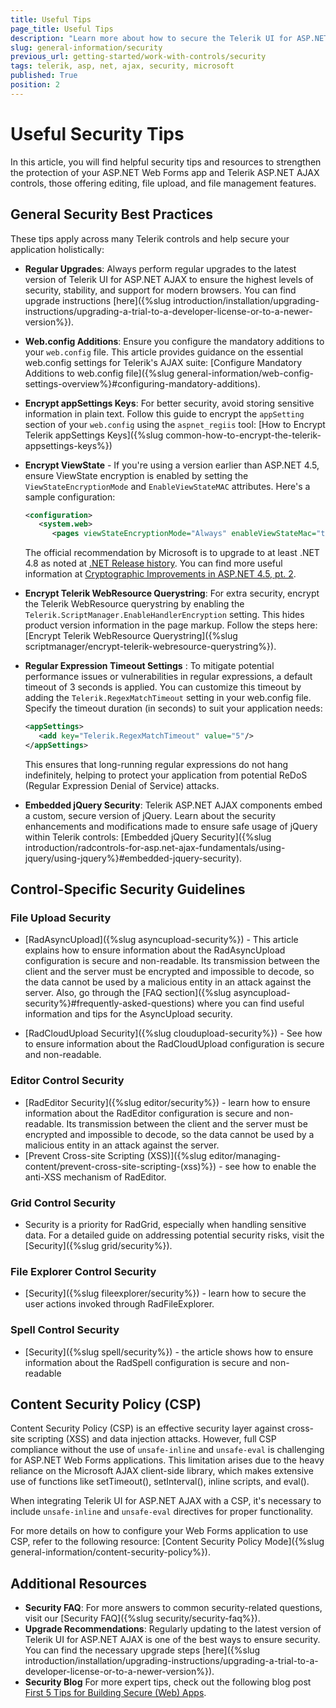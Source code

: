 ```yaml
---
title: Useful Tips
page_title: Useful Tips
description: "Learn more about how to secure the Telerik UI for ASP.NET AJAX controls and your ASP.NET Web Forms app."
slug: general-information/security
previous_url: getting-started/work-with-controls/security
tags: telerik, asp, net, ajax, security, microsoft
published: True
position: 2
---
```


# Useful Security Tips

In this article, you will find helpful security tips and resources to strengthen the protection of your ASP.NET Web Forms app and Telerik ASP.NET AJAX controls, those offering editing, file upload, and file management features.

## General Security Best Practices

These tips apply across many Telerik controls and help secure your application holistically:

* **Regular Upgrades**: Always perform regular upgrades to the latest version of Telerik UI for ASP.NET AJAX to ensure the highest levels of security, stability, and support for modern browsers. You can find upgrade instructions [here]({%slug introduction/installation/upgrading-instructions/upgrading-a-trial-to-a-developer-license-or-to-a-newer-version%}).

* **Web.config Additions**: Ensure you configure the mandatory additions to your `web.config` file. This article provides guidance on the essential web.config settings for Telerik's AJAX suite: [Configure Mandatory Additions to web.config file]({%slug general-information/web-config-settings-overview%}#configuring-mandatory-additions).

* **Encrypt appSettings Keys**: For better security, avoid storing sensitive information in plain text. Follow this guide to encrypt the `appSetting` section of your `web.config` using the `aspnet_regiis` tool: [How to Encrypt Telerik appSettings Keys]({%slug common-how-to-encrypt-the-telerik-appsettings-keys%}) 

* **Encrypt ViewState** - If you're using a version earlier than ASP.NET 4.5, ensure ViewState encryption is enabled by setting the `ViewStateEncryptionMode` and `EnableViewStateMAC` attributes. Here's a sample configuration: 

   ````XML
   <configuration>
      <system.web>
         <pages viewStateEncryptionMode="Always" enableViewStateMac="true">
   ````

   The official recommendation by Microsoft is to upgrade to at least .NET 4.8 as noted at [.NET Release history](https://dotnet.microsoft.com/en-us/learn/dotnet/what-is-dotnet-framework). You can find more useful information at [Cryptographic Improvements in ASP.NET 4.5, pt. 2](https://devblogs.microsoft.com/dotnet/cryptographic-improvements-in-asp-net-4-5-pt-2/).

* **Encrypt Telerik WebResource Querystring**: For extra security, encrypt the Telerik WebResource querystring by enabling the `Telerik.ScriptManager.EnableHandlerEncryption` setting. This hides product version information in the page markup. Follow the steps here: [Encrypt Telerik WebResource Querystring]({%slug scriptmanager/encrypt-telerik-webresource-querystring%}).

* **Regular Expression Timeout Settings** : To mitigate potential performance issues or vulnerabilities in regular expressions, a default timeout of 3 seconds is applied. You can customize this timeout by adding the `Telerik.RegexMatchTimeout` setting in your web.config file. Specify the timeout duration (in seconds) to suit your application needs:

   ```XML
   <appSettings>
      <add key="Telerik.RegexMatchTimeout" value="5"/>
   </appSettings>
   ```

   This ensures that long-running regular expressions do not hang indefinitely, helping to protect your application from potential ReDoS (Regular Expression Denial of Service) attacks.


* **Embedded jQuery Security**: Telerik ASP.NET AJAX components embed a custom, secure version of jQuery. Learn about the security enhancements and modifications made to ensure safe usage of jQuery within Telerik controls: [Embedded jQuery Security]({%slug introduction/radcontrols-for-asp.net-ajax-fundamentals/using-jquery/using-jquery%}#embedded-jquery-security). 


## Control-Specific Security Guidelines

### File Upload Security

* [RadAsyncUpload]({%slug asyncupload-security%}) - This article explains how to ensure information about the RadAsyncUpload configuration is secure and non-readable. Its transmission between the client and the server must be encrypted and impossible to decode, so the data cannot be used by a malicious entity in an attack against the server. Also, go through the [FAQ section]({%slug asyncupload-security%}#frequently-asked-questions) where you can find useful information and tips for the AsyncUpload security.

* [RadCloudUpload Security]({%slug cloudupload-security%}) - See how to ensure information about the RadCloudUpload configuration is secure and non-readable.

### Editor Control Security

* [RadEditor Security]({%slug editor/security%}) - learn how to ensure information about the RadEditor configuration is secure and non-readable. Its transmission between the client and the server must be encrypted and impossible to decode, so the data cannot be used by a malicious entity in an attack against the server.
* [Prevent Cross-site Scripting (XSS)]({%slug editor/managing-content/prevent-cross-site-scripting-(xss)%}) - see how to enable the anti-XSS mechanism of RadEditor.

### Grid Control Security

* Security is a priority for RadGrid, especially when handling sensitive data. For a detailed guide on addressing potential security risks, visit the [Security]({%slug grid/security%}).

### File Explorer Control Security

* [Security]({%slug fileexplorer/security%}) - learn how to  secure the user actions invoked through RadFileExplorer.

### Spell Control Security

* [Security]({%slug spell/security%}) - the article shows how to ensure information about the RadSpell configuration is secure and non-readable


## Content Security Policy (CSP)
Content Security Policy (CSP) is an effective security layer against cross-site scripting (XSS) and data injection attacks. However, full CSP compliance without the use of `unsafe-inline` and `unsafe-eval` is challenging for ASP.NET Web Forms applications. This limitation arises due to the heavy reliance on the Microsoft AJAX client-side library, which makes extensive use of functions like setTimeout(), setInterval(), inline scripts, and eval().

When integrating Telerik UI for ASP.NET AJAX with a CSP, it's necessary to include `unsafe-inline` and `unsafe-eval` directives for proper functionality.

For more details on how to configure your Web Forms application to use CSP, refer to the following resource: [Content Security Policy Mode]({%slug general-information/content-security-policy%}).

## Additional Resources

* **Security FAQ**: For more answers to common security-related questions, visit our [Security FAQ]({%slug security/security-faq%}).
* **Upgrade Recommendations**: Regularly updating to the latest version of Telerik UI for ASP.NET AJAX is one of the best ways to ensure security. You can find the necessary upgrade steps [here]({%slug introduction/installation/upgrading-instructions/upgrading-a-trial-to-a-developer-license-or-to-a-newer-version%}).
* **Security Blog** For more expert tips, check out the following blog post [First 5 Tips for Building Secure (Web) Apps](https://www.telerik.com/blogs/first-5-tips-for-building-secure-web-apps).



      